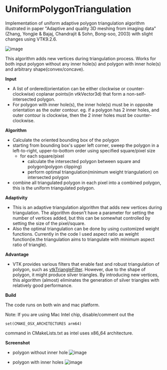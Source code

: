 # UniformPolygonTriangulation

Implementation of uniform adaptive polygon triangulation algorithm illustrated in paper "Adaptive and quality 3D meshing from imaging data"(Zhang, Yongjie & Bajaj, Chandrajit & Sohn, Bong-soo, 2003) with slight changes using VTK9.2.6.

![image](https://github.com/gongwaner/UniformPolygonTriangulation/assets/29704759/e6a3d3d1-d49b-4c7e-91f5-4def7f8d7c12)


This algorithm adds new vertices during triangulation process. Works for both input polygon without any inner hole(s) and polygon with inner hole(s) and arbitrary shape(convex/concave). 

**Input** 
- A list of ordered(orientation can be either clockwise or counter-clockwise) coplanar points(in vtkVector3d) that form a non-self-intersected polygon.
- For polygon with inner hole(s), the inner hole(s) must be in opposite orientation as the outer contour. 
eg. if a polygon has 2 inner holes, and outer contour is clockwise, then the 2 inner holes must be counter-clockwise. 

**Algorithm**
 - Calculate the oriented bounding box of the polygon
 - starting from bounding box's upper left corner, sweep the polygon in a left-to-right, upper-to-bottom order using specified square/pixel size
	 - for each square/pixel
	     - calculate the intersected polygon between square and polygon(polygon clipping)
	     - perform optimal triangulation(minimum weight triangulation) on intersected polygon
  - combine all triangulated polygon in each pixel into a combined polygon, this is the uniform triangulated polygon.

**Adaptivity**
- This is an adaptive triangulation algorithm that adds new vertices during triangulation. The algorithm doesn't have a parameter for setting the number of vertices added, but this can be somewhat controlled by setting the size of the pixel/square. 
- Also the optimal triangulation can be done by using customized weight functions. Currently in the code I used aspect ratio as weight function(ie.the triangulation aims to triangulate with minimum aspect ratio of triangle).

**Advantage**
- VTK provides various filters that enable fast and robust triangulation of polygon, such as  [vtkTriangleFilter](https://vtk.org/doc/nightly/html/classvtkTriangleFilter.html). However, due to the shape of polygon, it might produce silver triangles. By introducing new vertices, this algorithm (almost) eliminates the generation of silver triangles with relatively good performance.

**Build**

The code runs on both win and mac platform.

Note: If you are using Mac Intel chip, disable/comment out the 

    set(CMAKE_OSX_ARCHITECTURES arm64)
command in CMakeLists.txt as intel uses x86_64 architecture.

**Screenshot**
- polygon without inner hole
![image](https://github.com/gongwaner/UniformPolygonTriangulation/assets/29704759/e9e6fc26-3d07-4ea9-be65-c146f7de354e)

- polygon with inner holes
![image](https://github.com/gongwaner/UniformPolygonTriangulation/assets/29704759/c94848f9-2738-4563-bc24-87f0ca6c354f)

